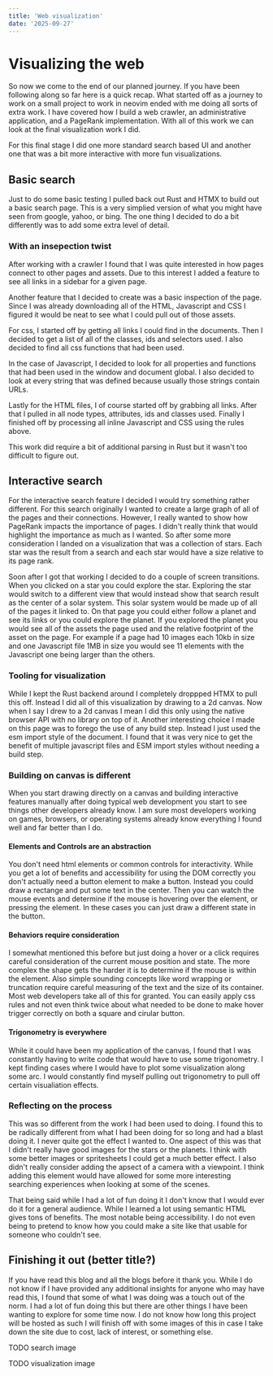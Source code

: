```yaml
---
title: 'Web visualization'
date: '2025-09-27'
---
```


# Visualizing the web

So now we come to the end of our planned journey. If you have been following along so far here is a quick recap. What started off as a journey to work on a small project to work in neovim ended with me doing all sorts of extra work. I have covered how I build a web crawler, an administrative application, and a PageRank implementation. With all of this work we can look at the final visualization work I did.

For this final stage I did one more standard search based UI and another one that was a bit more interactive with more fun visualizations.

## Basic search

Just to do some basic testing I pulled back out Rust and HTMX to build out a basic search page. This is a very simplied version of what you might have seen from google, yahoo, or bing. The one thing I decided to do a bit differently was to add some extra level of detail.

### With an insepection twist

After working with a crawler I found that I was quite interested in how pages connect to other pages and assets. Due to this interest I added a feature to see all links in a sidebar for a given page.

Another feature that I decided to create was a basic inspection of the page. Since I was already downloading all of the HTML, Javascript and CSS I figured it would be neat to see what I could pull out of those assets. 

For css, I started off by getting all links I could find in the documents. Then I decided to get a list of all of the classes, ids and selectors used. I also decided to find all css functions that had been used.

In the case of Javascript, I decided to look for all properties and functions that had been used in the window and document global. I also decided to look at every string that was defined because usually those strings contain URLs.

Lastly for the HTML files, I of course started off by grabbing all links. After that I pulled in all node types, attributes, ids and classes used. Finally I finished off by processing all inline Javascript and CSS using the rules above.

This work did require a bit of additional parsing in Rust but it wasn't too difficult to figure out.

## Interactive search

For the interactive search feature I decided I would try something rather different. For this search originally I wanted to create a large graph of all of the pages and their connections. However, I really wanted to show how PageRank impacts the importance of pages. I didn't really think that would highlight the importance as much as I wanted. So after some more consideration I landed on a visualization that was a collection of stars. Each star was the result from a search and each star would have a size relative to its page rank. 

Soon after I got that working I decided to do a couple of screen transitions. When you clicked on a star you could explore the star. Exploring the star would switch to a different view that would instead show that search result as the center of a solar system. This solar system would be made up of all of the pages it linked to. On that page you could either follow a planet and see its links or you could explore the planet. If you explored the planet you would see all of the assets the page used and the relative footprint of the asset on the page. For example if a page had 10 images each 10kb in size and one Javascript file 1MB in size you would see 11 elements with the Javascript one being larger than the others.

### Tooling for visualization

While I kept the Rust backend around I completely droppped HTMX to pull this off. Instead I did all of this visualization by drawing to a 2d canvas. Now when I say I drew to a 2d canvas I mean I did this only using the native browser API with no library on top of it. Another interesting choice I made on this page was to forego the use of any build step. Instead I just used the esm import style of the document. I found that it was very nice to get the benefit of multiple javascript files and ESM import styles without needing a build step.

### Building on canvas is different

When you start drawing directly on a canvas and building interactive features manually after doing typical web development you start to see things other developers already know. I am sure most developers working on games, browsers, or operating systems already know everything I found well and far better than I do.

#### Elements and Controls are an abstraction

You don't need html elements or common controls for interactivity. While you get a lot of benefits and accessibility for using the DOM correctly you don't actually need a button element to make a button. Instead you could draw a rectange and put some text in the center. Then you can watch the mouse events and determine if the mouse is hovering over the element, or pressing the element. In these cases you can just draw a different state in the button.

#### Behaviors require consideration

I somewhat mentioned this before but just doing a hover or a click requires careful consideration of the current mouse position and state. The more complex the shape gets the harder it is to determine if the mouse is within the element. Also simple sounding concepts like word wrapping or truncation require careful measuring of the text and the size of its container. Most web developers take all of this for granted. You can easily apply css rules and not even think twice about what needed to be done to make hover trigger correctly on both a square and cirular button.

#### Trigonometry is everywhere

While it could have been my application of the canvas, I found that I was constantly having to write code that would have to use some trigonometry. I kept finding cases where I would have to plot some visualization along some arc. I would constantly find myself pulling out trigonometry to pull off certain visualiation effects.

### Reflecting on the process

This was so different from the work I had been used to doing. I found this to be radically different from what I had been doing for so long and had a blast doing it. I never quite got the effect I wanted to. One aspect of this was that I didn't really have good images for the stars or the planets. I think with some better images or spritesheets I could get a much better effect. I also didn't really consider adding the apsect of a camera with a viewpoint. I think adding this element would have allowed for some more interesting searching experiences when looking at some of the scenes.

That being said while I had a lot of fun doing it I don't know that I would ever do it for a general audience. While I learned a lot using semantic HTML gives tons of benefits. The most notable being accessibility. I do not even being to pretend to know how you could make a site like that usable for someone who couldn't see.

## Finishing it out (better title?)

If you have read this blog and all the blogs before it thank you. While I do not know if I have provided any additional insights for anyone who may have read this, I found that some of what I was doing was a touch out of the norm. I had a lot of fun doing this but there are other things I have been wanting to explore for some time now. I do not know how long this project will be hosted as such I will finish off with some images of this in case I take down the site due to cost, lack of interest, or something else.

TODO search image

TODO visualization image